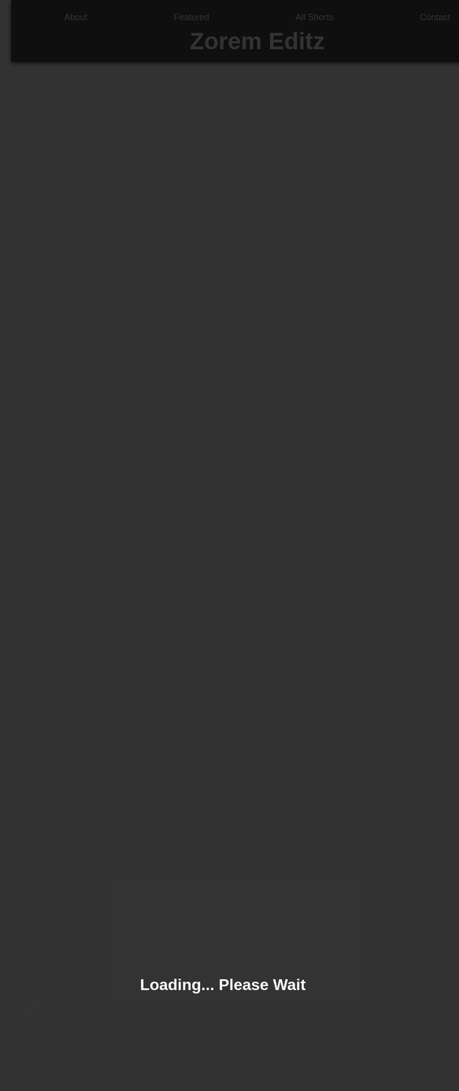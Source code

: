 <!DOCTYPE html>
<html lang="en">
<head>
  <meta charset="UTF-8" />
  <meta name="viewport" content="width=device-width, initial-scale=1.0" />
  <title>Zorem Editz</title>
  
  <!-- Google Font -->
  <link href="https://fonts.googleapis.com/css2?family=Poppins:wght@300;400;600&display=swap" rel="stylesheet">

  <style>
    * {
      scroll-behavior: smooth;
      margin: 0;
      padding: 0;
    }

    body {
      font-family: 'Poppins', sans-serif;
      background-image: url('https://4kwallpapers.com/wp-content/uploads/2022/04/sung-jinwoo-dragon-15351.jpg'); /* New Anime Wallpaper */
      background-size: cover;
      background-attachment: fixed;
      background-position: center;
      color: white;
      overflow-x: hidden;
      margin: 0;
    }

    /* Loading Screen */
    #loading {
      position: fixed;
      top: 0;
      left: 0;
      right: 0;
      bottom: 0;
      background-color: rgba(0, 0, 0, 0.8);
      z-index: 9999;
      display: flex;
      justify-content: center;
      align-items: center;
      flex-direction: column;
      color: white;
      font-size: 2rem;
      font-weight: 600;
      opacity: 1;
      animation: fadeOut 2s ease-out 1s forwards;
    }

    @keyframes fadeOut {
      from {
        opacity: 1;
      }
      to {
        opacity: 0;
        display: none;
      }
    }

    header {
      position: fixed;
      top: 0;
      width: 100%;
      background: rgba(0, 0, 0, 0.7);
      padding: 15px 20px;
      z-index: 1000;
      box-shadow: 0 2px 10px rgba(0, 0, 0, 0.7);
    }

    header nav {
      display: flex;
      justify-content: space-around;
      align-items: center;
    }

    header nav a {
      color: white;
      text-decoration: none;
      padding: 10px;
      font-size: 18px;
    }

    header nav a:hover {
      background-color: #ff4c98;
      border-radius: 5px;
    }

    header h1 {
      margin: 0;
      font-size: 3rem;
      z-index: 2;
      position: relative;
      text-align: center;
    }

    .parallax {
      background: url('https://wallpapercave.com/wp/wp1912061.jpg') no-repeat center center fixed;
      background-size: cover;
      height: 100vh;
      display: flex;
      justify-content: center;
      align-items: center;
      text-align: center;
      color: white;
      font-size: 2.5rem;
      padding: 20px;
    }

    .section {
      padding: 30px 20px;
      max-width: 1200px;
      margin: auto;
      background: rgba(0, 0, 0, 0.7);
      margin-bottom: 20px;
      border-radius: 10px;
    }

    .section h2 {
      color: #ff4c98;
      font-size: 2rem;
      margin-bottom: 20px;
    }

    .about p {
      font-size: 1.2rem;
      line-height: 1.8;
    }

    .video-grid {
      display: grid;
      grid-template-columns: repeat(auto-fit, minmax(300px, 1fr));
      gap: 20px;
    }

    iframe {
      width: 100%;
      height: 500px;
      border-radius: 10px;
    }

    .footer {
      background-color: rgba(0, 0, 0, 0.8);
      color: #aaa;
      text-align: center;
      padding: 20px;
      margin-top: 40px;
    }

    a {
      color: #ff4c98;
      text-decoration: none;
    }

    a:hover {
      text-decoration: underline;
    }

    /* Scroll to Top */
    #scrollTopBtn {
      position: fixed;
      bottom: 30px;
      right: 30px;
      background: #ff4c98;
      color: white;
      padding: 10px 15px;
      border: none;
      border-radius: 50%;
      cursor: pointer;
      font-size: 18px;
      box-shadow: 0 0 10px #000;
      display: none;
    }

    #scrollTopBtn:hover {
      background: #ff79b0;
    }

  </style>
</head>
<body>

  <!-- Loading Screen -->
  <div id="loading">
    <p>Loading... Please Wait</p>
    <div class="spinner"></div>
  </div>

  <audio autoplay loop hidden>
    <source src="https://files.catbox.moe/8mlghm.mp3" type="audio/mpeg">
    Your browser does not support the audio element.
  </audio>

  <!-- Navbar -->
  <header>
    <nav>
      <a href="#about">About</a>
      <a href="#featured">Featured</a>
      <a href="#videos">All Shorts</a>
      <a href="#contact">Contact</a>
    </nav>
    <h1>Zorem Editz</h1>
  </header>

  <!-- Parallax Section -->
  <div class="parallax">
    <h2>Welcome to Zorem Editz</h2>
    <p>Your go-to place for epic anime edits!</p>
  </div>

  <!-- About Section -->
  <section id="about" class="section about">
    <h2>👋 About Me</h2>
    <p>Yo! I'm Zorem Editz – a passionate content creator who loves anime and brings epic moments to life through edits. I post fire YouTube Shorts on anime like Jujutsu Kaisen, Solo Leveling, Naruto, and more! Whether you're here to vibe or get hyped, welcome to my world. 🎬</p>
  </section>

  <!-- Featured Section -->
  <section id="featured" class="section featured">
    <h2>🌟 Featured Edit of the Week</h2>
    <iframe src="https://www.youtube.com/embed/IwmIkEqs0PQ" title="Featured Edit" allowfullscreen></iframe>
  </section>

  <!-- Solo Leveling Section -->
  <section class="section solo-top">
    <h2>🖤 Solo Leveling Specials</h2>
    <div class="video-grid">
      <iframe src="https://www.youtube.com/embed/6yTLr8svbWY" allowfullscreen></iframe>
      <iframe src="https://www.youtube.com/embed/BPWy1hlL_VQ" allowfullscreen></iframe>
    </div>
  </section>

  <!-- All Shorts Section -->
  <section id="videos" class="section videos">
    <h2>🎥 All Shorts</h2>
    <div class="video-grid">
      <iframe src="https://www.youtube.com/embed/zrDeEYCEdtE" allowfullscreen></iframe>
      <iframe src="https://www.youtube.com/embed/yODg7agTcCM" allowfullscreen></iframe>
      <iframe src="https://www.youtube.com/embed/tLoCvvrlLEY" allowfullscreen></iframe>
      <iframe src="https://www.youtube.com/embed/cH4AljUsn_E" allowfullscreen></iframe>
      <iframe src="https://www.youtube.com/embed/6yTLr8svbWY" allowfullscreen></iframe>
      <iframe src="https://www.youtube.com/embed/BPWy1hlL_VQ" allowfullscreen></iframe>
      <iframe src="https://www.youtube.com/embed/F6dkzIj6Aq4" allowfullscreen></iframe>
      <iframe src="https://www.youtube.com/embed/QAoZ6YEMCxo" allowfullscreen></iframe>
      <iframe src="https://www.youtube.com/embed/7PyY6LsdNdk" allowfullscreen></iframe>
      <iframe src="https://www.youtube.com/embed/T2KcxkACh7g" allowfullscreen></iframe>
      <iframe src="https://www.youtube.com/embed/6ck9xQPF878" allowfullscreen></iframe>
      <iframe src="https://www.youtube.com/embed/0KV9jrKICpQ" allowfullscreen></iframe>
      <iframe src="https://www.youtube.com/embed/kp8VxT8rLVc" allowfullscreen></iframe>
    </div>
  </section>

  <!-- Contact Section -->
  <section id="contact" class="section contact">
    <h2>📲 Connect With Me</h2>
    <p>
      🔗 <a href="https://www.youtube.com/@Zorem_Editz/shorts" target="_blank">YouTube</a><br>
      📧 Email: <a href="mailto:bipinchaulagain28@gmail.com">bipinchaulagain28@gmail.com

